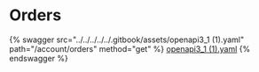 # Orders

{% swagger src="../../../../../.gitbook/assets/openapi3_1 (1).yaml" path="/account/orders" method="get" %}
[openapi3_1 (1).yaml](<../../../../../.gitbook/assets/openapi3_1 (1).yaml>)
{% endswagger %}
